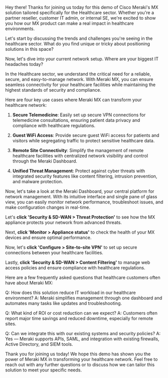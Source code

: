 Hey there! Thanks for joining us today for this demo of Cisco Meraki's MX solution tailored specifically for the Healthcare sector. Whether you're a partner reseller, customer IT admin, or internal SE, we're excited to show you how our MX product can make a real impact in healthcare environments.

Let's start by discussing the trends and challenges you're seeing in the healthcare sector. What do you find unique or tricky about positioning solutions in this space?

Now, let's dive into your current network setup. Where are your biggest IT headaches today?

In the Healthcare sector, we understand the critical need for a reliable, secure, and easy-to-manage network. With Meraki MX, you can ensure seamless connectivity for your healthcare facilities while maintaining the highest standards of security and compliance.

Here are four key use cases where Meraki MX can transform your healthcare network:

1. **Secure Telemedicine**: Easily set up secure VPN connections for telemedicine consultations, ensuring patient data privacy and compliance with healthcare regulations.
   
2. **Guest WiFi Access**: Provide secure guest WiFi access for patients and visitors while segregating traffic to protect sensitive healthcare data.
   
3. **Remote Site Connectivity**: Simplify the management of remote healthcare facilities with centralized network visibility and control through the Meraki Dashboard.
   
4. **Unified Threat Management**: Protect against cyber threats with integrated security features like content filtering, intrusion prevention, and malware protection.

Now, let's take a look at the Meraki Dashboard, your central platform for network management. With its intuitive interface and single pane of glass view, you can easily monitor network performance, troubleshoot issues, and make configuration changes in real-time.

Let's **click 'Security & SD-WAN > Threat Protection'** to see how the MX appliance protects your network from advanced threats.

Next, **click 'Monitor > Appliance status'** to check the health of your MX devices and ensure optimal performance.

Now, let's **click 'Configure > Site-to-site VPN'** to set up secure connections between your healthcare facilities.

Lastly, **click 'Security & SD-WAN > Content Filtering'** to manage web access policies and ensure compliance with healthcare regulations.

Here are a few frequently asked questions that healthcare customers often have about Meraki MX:

Q: How does this solution reduce IT workload in our healthcare environment?
A: Meraki simplifies management through one dashboard and automates many tasks like updates and troubleshooting.

Q: What kind of ROI or cost reduction can we expect?
A: Customers often report major time savings and reduced downtime, especially for remote sites.

Q: Can we integrate this with our existing systems and security policies?
A: Yes — Meraki supports APIs, SAML, and integration with existing firewalls, Active Directory, and SIEM tools.

Thank you for joining us today! We hope this demo has shown you the power of Meraki MX in transforming your healthcare network. Feel free to reach out with any further questions or to discuss how we can tailor this solution to meet your specific needs.